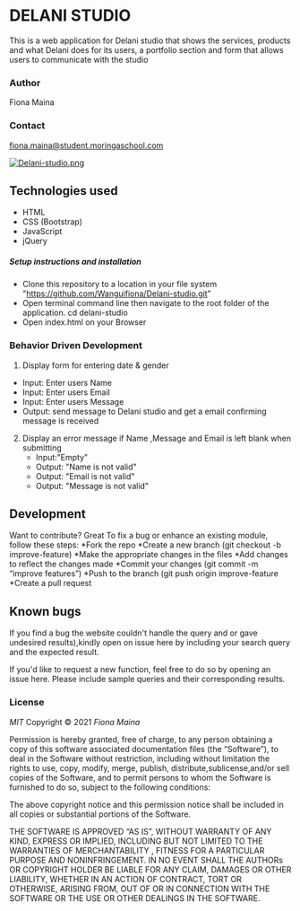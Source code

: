# DELANI STUDIO

This is a web application for Delani studio that shows the services, products and what Delani does for its users, a portfolio section and form that allows users to communicate with the studio


### Author

Fiona Maina

### Contact

fiona.maina@student.moringaschool.com


[![Delani-studio.png](---)](---)

## Technologies used

* HTML
* CSS (Bootstrap)
* JavaScript
* jQuery

##### Setup instructions and installation

* Clone this repository to a location in your file system  "https://github.com/Wanguifiona/Delani-studio.git"
* Open terminal command line then navigate to the root folder of the application. cd delani-studio
* Open index.html on your Browser

### Behavior Driven Development

1. Display form for entering date & gender
  * Input: Enter users Name
  * Input: Enter users Email  
  * Input: Enter users Message
  * Output: send message to Delani studio and get a email confirming message is received
2. Display an error message if Name ,Message and Email is left blank when  submitting
   * Input:"Empty"
   * Output: "Name is not valid"
   * Output: "Email is not valid"
   * Output: "Message is not valid"



## Development

Want to contribute? Great
To fix a bug or enhance an existing module, follow these steps:
*Fork the repo
*Create a new branch (git checkout -b improve-feature)
*Make the appropriate changes in the files
*Add changes to reflect the changes made
*Commit your changes (git commit -m “improve features”)
*Push to the branch (git push origin improve-feature
*Create a pull request

## Known bugs

If you find a bug the website couldn't handle the query and or gave undesired results),kindly open on issue here by including your search query and the expected result.

If you'd like to request a new function, feel free to do so by opening an issue here. Please include sample queries and their corresponding results.

### License

*MIT*
Copyright © 2021 *Fiona Maina*

Permission is hereby granted, free of charge, to any person obtaining a copy of this software associated documentation files (the “Software”), to deal in the Software without restriction, including without limitation the rights to use, copy, modify, merge, publish, distribute,sublicense,and/or sell copies of the Software, and to permit persons to whom the Software is furnished to do so, subject to the following conditions:

The above copyright notice and this permission notice shall be included in all copies or substantial portions of the Software.

THE SOFTWARE IS APPROVED “AS IS”, WITHOUT WARRANTY OF ANY KIND, EXPRESS OR IMPLIED, INCLUDING BUT NOT LIMITED TO THE WARRANTIES OF MERCHANTABILITY , FITNESS FOR A PARTICULAR PURPOSE AND NONINFRINGEMENT. IN NO EVENT SHALL THE AUTHORs OR COPYRIGHT HOLDER BE LIABLE FOR ANY CLAIM, DAMAGES OR OTHER LIABILITY, WHETHER IN AN ACTION OF CONTRACT, TORT OR OTHERWISE, ARISING FROM, OUT OF OR IN CONNECTION WITH THE SOFTWARE OR THE USE OR OTHER DEALINGS IN THE SOFTWARE.
